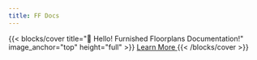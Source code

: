 ```yaml
---
title: FF Docs
---
```


{{< blocks/cover title="👋 Hello! Furnished Floorplans Documentation!" image_anchor="top" height="full" >}}
<a class="btn btn-lg btn-primary me-3 mb-4" href="/docs/">
Learn More <i class="fas fa-arrow-alt-circle-right ms-2"></i>
</a>
{{< /blocks/cover >}}
